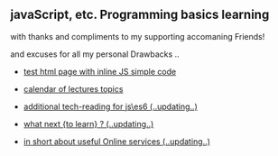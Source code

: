 ## javaScript, etc. Programming basics learning 

with thanks and compliments to my supporting accomaning Friends!  

and excuses for all my personal Drawbacks ..

- [test html page with inline JS simple code](inn.html) 

- [calendar of lectures topics](schedule-2018.md)

- [additional tech-reading for js\es6 (..updating..)](add-reading.md)

- [what next {to learn} ? (..updating..)](w_n_.md)

- [in short about useful Online services (..updating..)](o_s_.md)


